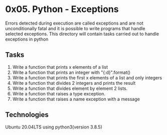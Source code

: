 # 0x05. Python - Exceptions
Errors detected during execution are called exceptions and are not unconditionally fatal and it is possible to write programs that handle selected exceptions.
This directory will contain tasks carried out to handle exceptions in python
## Tasks
1. Write a function that prints x elements of a list
1. Write a function that prints an integer with "{:d}".format()
1. Write a function that prints the first x elements of a list and only integers
1. Write a function that divides 2 integers and prints the result
1. Write a function that divides element by element 2 lists.
1. Write a function that raises a type exception.
1. Write a function that raises a name exception with a message
## Technologies
Ubuntu 20.04LTS using python3(version 3.8.5)
